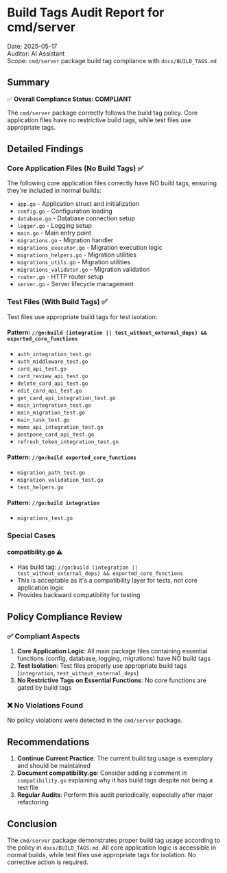# Build Tags Audit Report for cmd/server

Date: 2025-05-17  
Auditor: AI Assistant  
Scope: `cmd/server` package build tag compliance with `docs/BUILD_TAGS.md`

## Summary

✅ **Overall Compliance Status: COMPLIANT**

The `cmd/server` package correctly follows the build tag policy. Core application files have no restrictive build tags, while test files use appropriate tags.

## Detailed Findings

### Core Application Files (No Build Tags) ✅

The following core application files correctly have NO build tags, ensuring they're included in normal builds:

- `app.go` - Application struct and initialization
- `config.go` - Configuration loading
- `database.go` - Database connection setup
- `logger.go` - Logging setup
- `main.go` - Main entry point
- `migrations.go` - Migration handler
- `migrations_executor.go` - Migration execution logic
- `migrations_helpers.go` - Migration utilities
- `migrations_utils.go` - Migration utilities
- `migrations_validator.go` - Migration validation
- `router.go` - HTTP router setup
- `server.go` - Server lifecycle management

### Test Files (With Build Tags) ✅

Test files use appropriate build tags for test isolation:

#### Pattern: `//go:build (integration || test_without_external_deps) && exported_core_functions`
- `auth_integration_test.go`
- `auth_middleware_test.go`
- `card_api_test.go`
- `card_review_api_test.go`
- `delete_card_api_test.go`
- `edit_card_api_test.go`
- `get_card_api_integration_test.go`
- `main_integration_test.go`
- `main_migration_test.go`
- `main_task_test.go`
- `memo_api_integration_test.go`
- `postpone_card_api_test.go`
- `refresh_token_integration_test.go`

#### Pattern: `//go:build exported_core_functions`
- `migration_path_test.go`
- `migration_validation_test.go`
- `test_helpers.go`

#### Pattern: `//go:build integration`
- `migrations_test.go`

### Special Cases

#### compatibility.go ⚠️
- Has build tag: `//go:build (integration || test_without_external_deps) && exported_core_functions`
- This is acceptable as it's a compatibility layer for tests, not core application logic
- Provides backward compatibility for testing

## Policy Compliance Review

### ✅ Compliant Aspects

1. **Core Application Logic**: All main package files containing essential functions (config, database, logging, migrations) have NO build tags
2. **Test Isolation**: Test files properly use appropriate build tags (`integration`, `test_without_external_deps`)
3. **No Restrictive Tags on Essential Functions**: No core functions are gated by build tags

### ❌ No Violations Found

No policy violations were detected in the `cmd/server` package.

## Recommendations

1. **Continue Current Practice**: The current build tag usage is exemplary and should be maintained
2. **Document compatibility.go**: Consider adding a comment in `compatibility.go` explaining why it has build tags despite not being a test file
3. **Regular Audits**: Perform this audit periodically, especially after major refactoring

## Conclusion

The `cmd/server` package demonstrates proper build tag usage according to the policy in `docs/BUILD_TAGS.md`. All core application logic is accessible in normal builds, while test files use appropriate tags for isolation. No corrective action is required.
